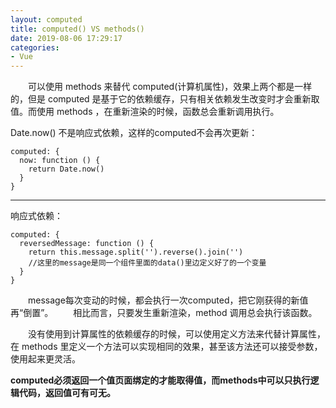 ```yaml
---
layout: computed
title: computed() VS methods()
date: 2019-08-06 17:29:17
categories:
- Vue
---
```


&ensp;&ensp;&ensp;&ensp;可以使用 methods 来替代 computed(计算机属性)，效果上两个都是一样的，但是 computed 是基于它的依赖缓存，只有相关依赖发生改变时才会重新取值。而使用 methods ，在重新渲染的时候，函数总会重新调用执行。
<!--more-->

Date.now() 不是响应式依赖，这样的computed不会再次更新：
```
computed: {
  now: function () {
    return Date.now()
  }
}
```
---
响应式依赖：
```
computed: {
  reversedMessage: function () {
    return this.message.split('').reverse().join('')
    //这里的message是同一个组件里面的data()里边定义好了的一个变量
  }
}
 ```
&ensp;&ensp;&ensp;&ensp;message每次变动的时候，都会执行一次computed，把它刚获得的新值再“倒置”。
&ensp;&ensp;&ensp;&ensp;相比而言，只要发生重新渲染，method 调用总会执行该函数。

&ensp;&ensp;&ensp;&ensp;没有使用到计算属性的依赖缓存的时候，可以使用定义方法来代替计算属性，在 methods 里定义一个方法可以实现相同的效果，甚至该方法还可以接受参数，使用起来更灵活。

__computed必须返回一个值页面绑定的才能取得值，而methods中可以只执行逻辑代码，返回值可有可无。__